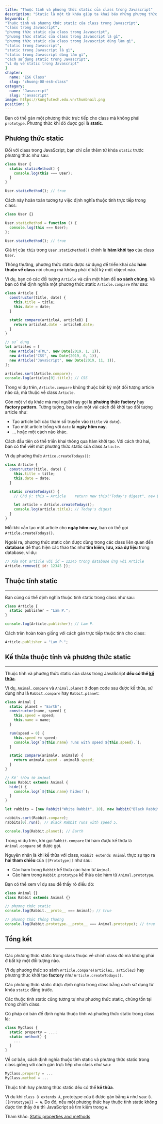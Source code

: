 ```yaml
---
title: "Thuộc tính và phương thức static của class trong Javascript"
description: "Static là một từ khóa giúp ta khai báo những phương thức tĩnh hoặc thuộc tính tĩnh trong các class của javascript. Khi được khai báo static thì phương thức / thuộc tính đó có thể được gọi đến mà không cần phải sử dụng từ khóa new để khởi tạo đối tượng."
keywords: [
"Thuộc tính và phương thức static của class trong Javascript",
"class trong Javascript",
"phương thức static của class trong Javascript",
"phương thức static của class trong Javascript là gì",
"phương thức static của class trong Javascript dùng làm gì",
"static trong Javascript",
"static trong Javascript là gì",
"static trong Javascript dùng làm gì",
"cách sử dụng static trong Javascript",
"ví dụ về static trong Javascript"
]
chapter:
  name: "ES6 Class"
  slug: "chuong-08-es6-class"
category:
  name: "Javascript"
  slug: "javascript"
image: https://kungfutech.edu.vn/thumbnail.png
position: 3
---
```


Bạn có thể gán một phương thức trực tiếp cho class mà không phải `prototype`. Phương thức khi đó được gọi là **static**.

## Phương thức static

Đối với class trong JavaScript, bạn chỉ cần thêm từ khóa `static` trước phương thức như sau:

```js
class User {
  static staticMethod() {
    console.log(this === User);
  }
}

User.staticMethod(); // true
```

Cách này hoàn toàn tương tự việc định nghĩa thuộc tính trực tiếp trong class:

```js
class User {}

User.staticMethod = function () {
  console.log(this === User);
};

User.staticMethod(); // true
```

Giá trị của `this` trong `User.staticMethod()` chính là **hàm khởi tạo** của class `User`.

Thông thường, phương thức static được sử dụng để triển khai các **hàm thuộc về class** nói chung mà không phải ở bất kỳ một object nào.

Ví dụ, bạn có các đối tượng `Article` và cần một hàm để **so sánh chúng**. Và bạn có thể định nghĩa một phương thức static `Article.compare` như sau:

```js
class Article {
  constructor(title, date) {
    this.title = title;
    this.date = date;
  }

  static compare(articleA, articleB) {
    return articleA.date - articleB.date;
  }
}

// sử dụng
let articles = [
  new Article("HTML", new Date(2019, 1, 1)),
  new Article("CSS", new Date(2019, 0, 1)),
  new Article("JavaScript", new Date(2019, 11, 1)),
];

articles.sort(Article.compare);
console.log(articles[0].title); // CSS
```

Trong ví dụ trên, `Article.compare` không thuộc bất kỳ một đối tượng article nào cả, mà thuộc về class `Article`.

Còn một ví dụ khác mà mọi người hay gọi là **phương thức factory** hay **factory pattern**. Tưởng tượng, bạn cần một vài cách để khởi tạo đối tượng article như:

- Tạo article bởi các tham số truyền vào (`title` và `date`).
- Tạo một article trống với `date` là **ngày hôm nay**.
- ... hoặc một cách nào khác.

Cách đầu tiên có thể triển khai thông qua hàm khởi tạo. Với cách thứ hai, bạn có thể viết một phương thức static của class `Article`.

Ví dụ phương thức `Artice.createTodays()`:

```js
class Article {
  constructor(title, date) {
    this.title = title;
    this.date = date;
  }

  static createTodays() {
    // Chú ý: this = Article    return new this("Today's digest", new Date());  }}

    let article = Article.createTodays();
    console.log(article.title); // Today's digest
  }
}
```

Mỗi khi cần tạo một article cho **ngày hôm nay**, bạn có thể gọi `Article.createTodays()`.

Ngoài ra, phương thức static còn được dùng trong các class liên quan đến **database** để thực hiện các thao tác như **tìm kiếm, lưu, xóa dự liệu** trong database, ví dụ:

```js
// Xóa một article với id = 12345 trong database ứng với Article
Article.remove({ id: 12345 });
```

## Thuộc tính static

---

Bạn cũng có thể định nghĩa thuộc tính static trong class như sau:

```js
class Article {
  static publisher = "Lam P.";
}

console.log(Article.publisher); // Lam P.
```

Cách trên hoàn toàn giống với cách gán trực tiếp thuộc tính cho class:

```js
Article.publisher = "Lam P.";
```

## Kế thừa thuộc tính và phương thức static

---

Thuộc tính và phương thức static của class trong JavaScript **đều có thể [kế thừa](/bai-viet/javascript/ke-thua-class-trong-javascript)**.

Ví dụ, `Animal.compare` và `Animal.planet` ở đoạn code sau được kế thừa, sử dụng như là `Rabbit.compare` hay `Rabbit.planet`:

```js
class Animal {
  static planet = "Earth";
  constructor(name, speed) {
    this.speed = speed;
    this.name = name;
  }

  run(speed = 0) {
    this.speed += speed;
    console.log(`${this.name} runs with speed ${this.speed}.`);
  }

  static compare(animalA, animalB) {
    return animalA.speed - animalB.speed;
  }
}

// Kế thừa từ Animal
class Rabbit extends Animal {
  hide() {
    console.log(`${this.name} hides!`);
  }
}

let rabbits = [new Rabbit("White Rabbit", 10), new Rabbit("Black Rabbit", 5)];

rabbits.sort(Rabbit.compare);
rabbits[0].run(); // Black Rabbit runs with speed 5.

console.log(Rabbit.planet); // Earth
```

Trong ví dụ trên, khi gọi `Rabbit.compare` thì hàm được kế thừa là `Animal.compare` sẽ được gọi.

Nguyên nhân là khi kế thừa với class, `Rabbit extends Animal` thực sự tạo ra **hai tham chiếu** của `[[Prototype]]` như sau:

- Các hàm trong `Rabbit` kế thừa các hàm từ `Animal`.
- Các hàm trong `Rabbit.prototype` kế thừa các hàm từ `Animal.prototype`.

Bạn có thể xem ví dụ sau để thấy rõ điều đó:

```js
class Animal {}
class Rabbit extends Animal {}

// phương thức static
console.log(Rabbit.__proto__ === Animal); // true

// phương thức thông thường
console.log(Rabbit.prototype.__proto__ === Animal.prototype); // true
```

## Tổng kết

---

Các phương thức static trong class thuộc về chính class đó mà không phải ở bất kỳ một đối tượng nào.

Ví dụ phương thức so sánh `Article.compare(article1, article2)` hay phương thức khởi tạo **factory** như `Article.createTodays()`.

Các phương thức static được định nghĩa trong class bằng cách sử dụng từ khóa `static` đằng trước.

Các thuộc tính static cũng tương tự như phương thức static, chúng tồn tại trong chính class.

Cú pháp cơ bản để định nghĩa thuộc tính và phương thức static trong class là:

```js
class MyClass {
  static property = ...;
  static method() {
    ...
  }
}
```

Về cơ bản, cách định nghĩa thuộc tính static và phương thức static trong class giống với cách gán trực tiếp cho class như sau:

```js
MyClass.property = ...
MyClass.method = ...
```

Thuộc tính hay phương thức static đều có thể **kế thừa**.

Ví dụ khi `class B extends A`, prototype của `B` được gán bằng `A` như sau: `B.[[Prototype]] = A`. Do đó, nếu một phương thức hay thuộc tính static không được tìm thấy ở `B` thì JavaScript sẽ tìm kiếm trong `A`.

Tham khảo: [Static properties and methods](https://javascript.info/static-properties-methods)
